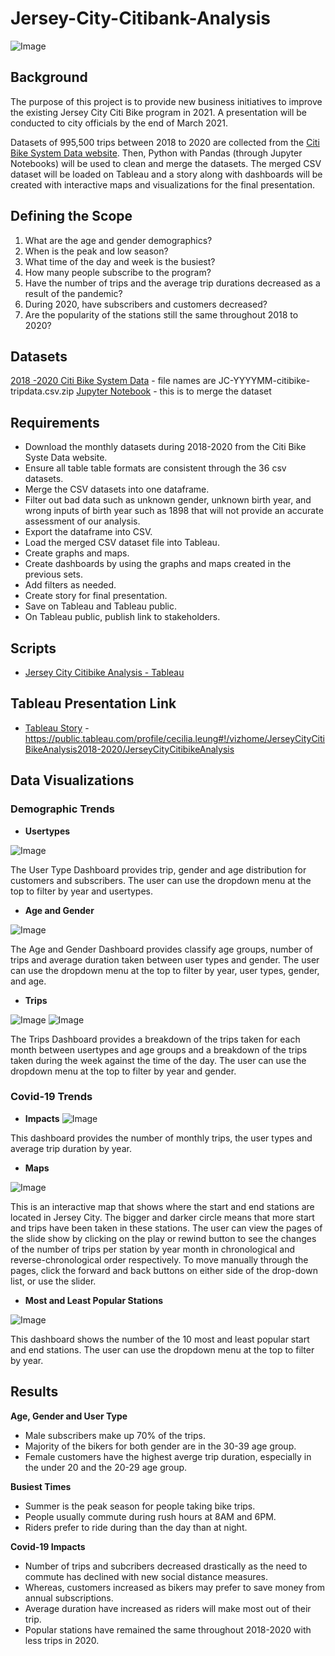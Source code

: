 # Jersey-City-Citibank-Analysis

![Image](https://www.libertytowersapts.com/wp-content/uploads/2015/09/xScreen-Shot-2015-09-10-at-5.48.43-PM.png.pagespeed.ic.jzZmdEQ2h6.webp)

## Background

The purpose of this project is to provide new business initiatives to improve the existing Jersey City Citi Bike program in 2021.  A presentation will be conducted to city officials by the end of March 2021.  

Datasets of 995,500 trips between 2018 to 2020 are collected from the [Citi Bike System Data website](https://s3.amazonaws.com/tripdata/index.html).  Then, Python with Pandas (through Jupyter Notebooks) will be used to clean and merge the datasets.  The merged CSV dataset will be loaded on Tableau and a story along with dashboards will be created with interactive maps and visualizations for the final presentation.

## Defining the Scope

1.  What are the age and gender demographics?
2.  When is the peak and low season?
3.  What time of the day and week is the busiest?
4.  How many people subscribe to the program?
5.  Have the number of trips and the average trip durations decreased as a result of the pandemic?
6.  During 2020, have subscribers and customers decreased?
7.  Are the popularity of the stations still the same throughout 2018 to 2020?

## Datasets

[2018 -2020 Citi Bike System Data](https://s3.amazonaws.com/tripdata/index.html) - file names are JC-YYYYMM-citibike-tripdata.csv.zip
[Jupyter Notebook](https://github.com/cecileung1208/Jersey-City-Citi-Bike-Analysis/blob/master/Data/JC%20Citibike%20Merge.ipynb) - this is to merge the dataset

## Requirements
* Download the monthly datasets during 2018-2020 from the Citi Bike Syste Data website.
* Ensure all table table formats are consistent through the 36 csv datasets.
* Merge the CSV datasets into one dataframe.
* Filter out bad data such as unknown gender, unknown birth year, and wrong inputs of birth year such as 1898 that will not provide an accurate assessment of our analysis.
* Export the dataframe into CSV.
* Load the merged CSV dataset file into Tableau.
* Create graphs and maps.
* Create dashboards by using the graphs and maps created in the previous sets.
* Add filters as needed.
* Create story for final presentation.
* Save on Tableau and Tableau public.
* On Tableau public, publish link to stakeholders.

## Scripts
* [Jersey City Citibike Analysis - Tableau](https://github.com/cecileung1208/Jersey-City-Citi-Bike-Analysis/blob/master/Jersey%20City%20Citibike%20Analysis%202018-2020.twbx)

## Tableau Presentation Link
* [Tableau Story](https://public.tableau.com/views/JerseyCityCitiBikeAnalysis2018-2020/JerseyCityCitibikeAnalysis?:language=en&:display_count=y&publish=yes&:origin=viz_share_link) - https://public.tableau.com/profile/cecilia.leung#!/vizhome/JerseyCityCitiBikeAnalysis2018-2020/JerseyCityCitibikeAnalysis

## Data Visualizations

### Demographic Trends

* **Usertypes**

![Image](https://github.com/cecileung1208/Jersey-City-Citi-Bike-Analysis/blob/master/Image/User%20Type%20Demographics.png)

The User Type Dashboard provides trip, gender and age distribution for customers and subscribers.  The user can use the dropdown menu at the top to filter by year and usertypes.

* **Age and Gender**

![Image](https://github.com/cecileung1208/Jersey-City-Citi-Bike-Analysis/blob/master/Image/Age%20%26%20Gender%20Demographics.png)

The Age and Gender Dashboard provides classify age groups, number of trips and average duration taken between user types and gender.  The user can use the dropdown menu at the top to filter by year, user types, gender, and age.

* **Trips**

![Image](https://github.com/cecileung1208/Jersey-City-Citi-Bike-Analysis/blob/master/Image/Trips%20Demographics%201.png)
![Image](https://github.com/cecileung1208/Jersey-City-Citi-Bike-Analysis/blob/master/Image/Trips%20Demographics%202.png)

The Trips Dashboard provides a breakdown of the trips taken for each month between usertypes and age groups and a breakdown of the trips taken during the week against the time of the day.  The user can use the dropdown menu at the top to filter by year and gender.


### Covid-19 Trends

* **Impacts**
![Image](https://github.com/cecileung1208/Jersey-City-Citi-Bike-Analysis/blob/master/Image/Impacts%20of%20Covid-19.png)

This dashboard provides the number of monthly trips, the user types and average trip duration by year.

* **Maps**

![Image](https://github.com/cecileung1208/Jersey-City-Citi-Bike-Analysis/blob/master/Image/Interactive%20Maps.png)

This is an interactive map that shows where the start and end stations are located in Jersey City.   The bigger and darker circle means that more start and trips have been taken in these stations.  The user can view the pages of the slide show by clicking on the play or rewind button to see the changes of the number of trips per station by year month in chronological and reverse-chronological order respectively.  To move manually through the pages, click the forward and back buttons on either side of the drop-down list,  or use the slider.

* **Most and Least Popular Stations**

![Image](https://github.com/cecileung1208/Jersey-City-Citi-Bike-Analysis/blob/master/Image/Top%20%26%20Bottom%2010%20Stations.png)

This dashboard shows the number of the 10 most and least popular start and end stations.   The user can use the dropdown menu at the top to filter by year.

## Results

**Age, Gender and User Type**
* Male subscribers make up 70% of the trips.
* Majority of the bikers for both gender are in the 30-39 age group.
* Female customers have the highest averge trip duration, especially in the under 20 and the 20-29 age group.

**Busiest Times** 
* Summer is the peak season for people taking bike trips.
* People usually commute during rush hours at 8AM and 6PM.
* Riders prefer to ride during than the day than at night.

**Covid-19 Impacts**
* Number of trips and subcribers decreased drastically as the need to commute has declined with new social distance measures.
* Whereas, customers increased as bikers may prefer to save money from annual subscriptions.
* Average duration have increased as riders will make most out of their trip.
* Popular stations have remained the same throughout 2018-2020 with less trips in 2020.
